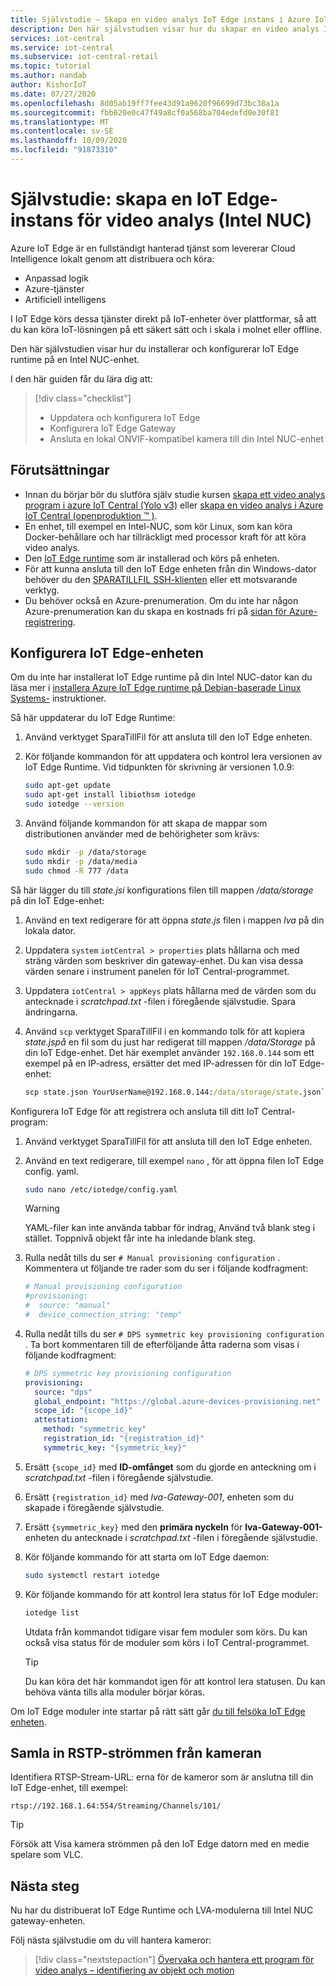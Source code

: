 ```yaml
---
title: Självstudie – Skapa en video analys IoT Edge instans i Azure IoT Central (Intel NUC)
description: Den här självstudien visar hur du skapar en video analys IoT Edge-instans som ska användas med program mal len video analys – objekt och rörelse identifiering.
services: iot-central
ms.service: iot-central
ms.subservice: iot-central-retail
ms.topic: tutorial
ms.author: nandab
author: KishorIoT
ms.date: 07/27/2020
ms.openlocfilehash: 8d05ab19ff7fee43d91a9620f96699d73bc38a1a
ms.sourcegitcommit: fbb620e0c47f49a8cf0a568ba704edefd0e30f81
ms.translationtype: MT
ms.contentlocale: sv-SE
ms.lasthandoff: 10/09/2020
ms.locfileid: "91873310"
---
```

# <a name="tutorial-create-an-iot-edge-instance-for-video-analytics-intel-nuc"></a>Självstudie: skapa en IoT Edge-instans för video analys (Intel NUC)

Azure IoT Edge är en fullständigt hanterad tjänst som levererar Cloud Intelligence lokalt genom att distribuera och köra:

* Anpassad logik
* Azure-tjänster
* Artificiell intelligens

I IoT Edge körs dessa tjänster direkt på IoT-enheter över plattformar, så att du kan köra IoT-lösningen på ett säkert sätt och i skala i molnet eller offline.

Den här självstudien visar hur du installerar och konfigurerar IoT Edge runtime på en Intel NUC-enhet.

I den här guiden får du lära dig att:
> [!div class="checklist"]
> * Uppdatera och konfigurera IoT Edge
> * Konfigurera IoT Edge Gateway
> * Ansluta en lokal ONVIF-kompatibel kamera till din Intel NUC-enhet

## <a name="prerequisites"></a>Förutsättningar

* Innan du börjar bör du slutföra själv studie kursen [skapa ett video analys program i azure IoT Central (Yolo v3)](./tutorial-video-analytics-create-app-yolo-v3.md) eller [skapa en video analys i Azure IoT Central (openproduktion &trade; )](tutorial-video-analytics-create-app-openvino.md).
* En enhet, till exempel en Intel-NUC, som kör Linux, som kan köra Docker-behållare och har tillräckligt med processor kraft för att köra video analys.
* Den [IoT Edge runtime](../../iot-edge/how-to-install-iot-edge-linux.md) som är installerad och körs på enheten.
* För att kunna ansluta till den IoT Edge enheten från din Windows-dator behöver du den [SPARATILLFIL SSH-klienten](https://www.chiark.greenend.org.uk/~sgtatham/putty/latest.html) eller ett motsvarande verktyg.
* Du behöver också en Azure-prenumeration. Om du inte har någon Azure-prenumeration kan du skapa en kostnads fri på [sidan för Azure-registrering](https://aka.ms/createazuresubscription).

## <a name="configure-the-iot-edge-device"></a>Konfigurera IoT Edge-enheten

Om du inte har installerat IoT Edge runtime på din Intel NUC-dator kan du läsa mer i [installera Azure IoT Edge runtime på Debian-baserade Linux Systems-](../../iot-edge/how-to-install-iot-edge-linux.md) instruktioner.

Så här uppdaterar du IoT Edge Runtime:

1. Använd verktyget SparaTillFil för att ansluta till den IoT Edge enheten.

1. Kör följande kommandon för att uppdatera och kontrol lera versionen av IoT Edge Runtime. Vid tidpunkten för skrivning är versionen 1.0.9:

    ```bash
    sudo apt-get update
    sudo apt-get install libiothsm iotedge
    sudo iotedge --version
    ```

1. Använd följande kommandon för att skapa de mappar som distributionen använder med de behörigheter som krävs:

    ```bash
    sudo mkdir -p /data/storage
    sudo mkdir -p /data/media
    sudo chmod -R 777 /data
    ```

Så här lägger du till *state.jsi* konfigurations filen till mappen */data/storage* på din IoT Edge-enhet:

1. Använd en text redigerare för att öppna *state.js* filen i mappen *lva* på din lokala dator.

1. Uppdatera `system` `iotCentral > properties` plats hållarna och med sträng värden som beskriver din gateway-enhet. Du kan visa dessa värden senare i instrument panelen för IoT Central-programmet.

1. Uppdatera `iotCentral > appKeys` plats hållarna med de värden som du antecknade i *scratchpad.txt* -filen i föregående självstudie. Spara ändringarna.

1. Använd `scp` verktyget SparaTillFil i en kommando tolk för att kopiera *state.jspå* en fil som du just har redigerat till mappen */data/Storage* på din IoT Edge-enhet. Det här exemplet använder `192.168.0.144` som ett exempel på en IP-adress, ersätter det med IP-adressen för din IoT Edge-enhet:

    ```cmd
    scp state.json YourUserName@192.168.0.144:/data/storage/state.json`
    ```

Konfigurera IoT Edge för att registrera och ansluta till ditt IoT Central-program:

1. Använd verktyget SparaTillFil för att ansluta till den IoT Edge enheten.

1. Använd en text redigerare, till exempel `nano` , för att öppna filen IoT Edge config. yaml.

    ```bash
    sudo nano /etc/iotedge/config.yaml
    ```

    > [!WARNING]
    > YAML-filer kan inte använda tabbar för indrag, Använd två blank steg i stället. Toppnivå objekt får inte ha inledande blank steg.

1. Rulla nedåt tills du ser `# Manual provisioning configuration` . Kommentera ut följande tre rader som du ser i följande kodfragment:

    ```yaml
    # Manual provisioning configuration
    #provisioning:
    #  source: "manual"
    #  device_connection_string: "temp"
    ```

1. Rulla nedåt tills du ser `# DPS symmetric key provisioning configuration` . Ta bort kommentaren till de efterföljande åtta raderna som visas i följande kodfragment:

    ```yaml
    # DPS symmetric key provisioning configuration
    provisioning:
      source: "dps"
      global_endpoint: "https://global.azure-devices-provisioning.net"
      scope_id: "{scope_id}"
      attestation:
        method: "symmetric_key"
        registration_id: "{registration_id}"
        symmetric_key: "{symmetric_key}"
    ```

1. Ersätt `{scope_id}` med **ID-omfånget** som du gjorde en anteckning om i *scratchpad.txt* -filen i föregående självstudie.

1. Ersätt `{registration_id}` med *lva-Gateway-001*, enheten som du skapade i föregående självstudie.

1. Ersätt `{symmetric_key}` med den **primära nyckeln** för **lva-Gateway-001-** enheten du antecknade i *scratchpad.txt* -filen i föregående självstudie.

1. Kör följande kommando för att starta om IoT Edge daemon:

    ```bash
    sudo systemctl restart iotedge
    ```

1. Kör följande kommando för att kontrol lera status för IoT Edge moduler:

    ```bash
    iotedge list
    ```

    Utdata från kommandot tidigare visar fem moduler som körs. Du kan också visa status för de moduler som körs i IoT Central-programmet.

    > [!TIP]
    > Du kan köra det här kommandot igen för att kontrol lera statusen. Du kan behöva vänta tills alla moduler börjar köras.

Om IoT Edge moduler inte startar på rätt sätt går [du till felsöka IoT Edge enheten](../../iot-edge/troubleshoot.md).

## <a name="collect-the-rstp-stream-from-your-camera"></a>Samla in RSTP-strömmen från kameran

Identifiera RTSP-Stream-URL: erna för de kameror som är anslutna till din IoT Edge-enhet, till exempel:

`rtsp://192.168.1.64:554/Streaming/Channels/101/`

> [!TIP]
> Försök att Visa kamera strömmen på den IoT Edge datorn med en medie spelare som VLC.

## <a name="next-steps"></a>Nästa steg

Nu har du distribuerat IoT Edge Runtime och LVA-modulerna till Intel NUC gateway-enheten.

Följ nästa självstudie om du vill hantera kameror:

> [!div class="nextstepaction"]
> [Övervaka och hantera ett program för video analys – identifiering av objekt och motion](./tutorial-video-analytics-manage.md)
